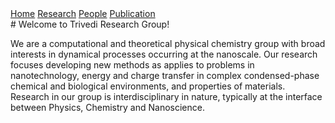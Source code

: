 <section class="page-header">
  <a href="#" class="btn">Home</a>
  <a href="#" class="btn">Research</a>
  <a href="#" class="btn">People</a>
  <a href="#" class="btn">Publication</a>
  
</section>
# Welcome to Trivedi Research Group!

We are a computational and theoretical physical chemistry group with broad interests in dynamical processes occurring at the nanoscale. Our research focuses developing new methods as applies to problems in nanotechnology, energy and charge transfer in complex condensed-phase chemical and biological environments, and properties of materials. Research in our group is interdisciplinary in nature, typically at the interface between Physics, Chemistry and Nanoscience.
